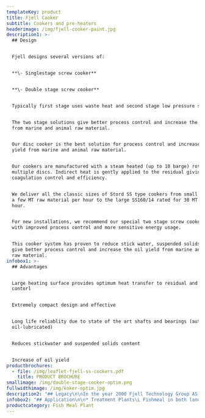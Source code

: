 ```yaml
---
templateKey: product
title: Fjell Cooker
subtitle: Cookers and pre-heaters
headerimage: /img/fjell-cooker-paint.jpg
description1: >-
  ## Design


  Fjell designs several versions of:


  **\- Singlestage screw cooker**


  **\- Double stage screw cooker**


  Typically first stage uses waste heat and second stage low pressure steam.


  The two stage solutions give better process control and increase the oil yield
  from marine and animal raw material.


  Our disc cooker is the best solution for process control and increase oil
  yield from marine and animal raw material. 


  Our cookers are manufactured with a steam heated (up to 10 barge) rotor with
  multiple discs. Indirect heat is gently applied to the residual giving full
  coagulation control and efficiency.


  We deliver all the classic sizes of Stord SS type cookers from small units for
  a few MT raw material per hour to the large SS160/14 rated for 30 MT per
  hour. 


  For new installations, we recommend our special two stage screw cooker system
  with improved process control and more sensitive energy usage. 


  This cooker system has proven to reduce stick water, suspended solids content,
  give better process control and increase the oil yield from marine and animal
  raw material.
infobox1: >-
  ## Advantages


  Large heating surface provides optimum heat transfer to residual and process
  contorl 


  Extremely compact design and effective


  Long life reliablity due to state of the art shafts and bearings (automatic
  oil-lubricated)


  Reduces stickwater and suspended solids content


  Increase of oil yield
productbrochures:
  - file: /img/leaflet-fjell-ss-cookers.pdf
    title: PRODUCT BROCHURE
smallimage: /img/double-stage-cooker-optim.png
fullwidthimage: /img/koker-optim.jpg
description2: "## Legacy\n\nIn the year 2000 Fjell Technology Group AS decided to develop a robust and energy efficient rotor desgin specially designed for modern manufacturing methods like robotic welding. We had a competent staff with senior personnel having experience from design, manufacturing and installation of about 2000 Stord dryers since the introduction of the technology, wich took place in the late 50ies. \n\n\L\LWe added some young innovative engineers skilled in state of the art engineering design and analysis techniques. The result was the Fjell Turbo Disc Dryer with a unique patented disc design, based on efficient manufacturing techniques.\n\nProblems with leakage after som wear and tear on the welds are practically eliminated, as we have experienced zero leakage on our discs produced after year 2000."
infobox2: "## Application\n\n* Treatment Plants\L Fishmeal in both land based and ship installed plants \n* Ingredients in the food industry\n* Replacement rotors and units for cookers"
productcategory: Fish Meal Plant
---
```


